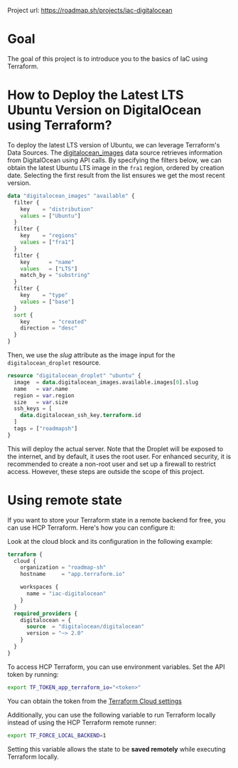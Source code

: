 Project url: https://roadmap.sh/projects/iac-digitalocean

# Goal
The goal of this project is to introduce you to the basics of IaC using Terraform.

# How to Deploy the Latest LTS Ubuntu Version on DigitalOcean using Terraform?

To deploy the latest LTS version of Ubuntu, we can leverage Terraform's Data Sources. The [digitalocean_images](https://registry.terraform.io/providers/digitalocean/digitalocean/latest/docs/data-sources/images) data source retrieves information from DigitalOcean using API calls. By specifying the filters below, we can obtain the latest Ubuntu LTS image in the `fra1` region, ordered by creation date. Selecting the first result from the list ensures we get the most recent version.

```tf
data "digitalocean_images" "available" {
  filter {
    key    = "distribution"
    values = ["Ubuntu"]
  }
  filter {
    key    = "regions"
    values = ["fra1"]
  }
  filter {
    key      = "name"
    values   = ["LTS"]
    match_by = "substring"
  }
  filter {
    key    = "type"
    values = ["base"]
  }
  sort {
    key       = "created"
    direction = "desc"
  }
}
```

Then, we use the *slug* attribute as the image input for the `digitalocean_droplet` resource.

```tf
resource "digitalocean_droplet" "ubuntu" {
  image  = data.digitalocean_images.available.images[0].slug
  name   = var.name
  region = var.region
  size   = var.size
  ssh_keys = [
    data.digitalocean_ssh_key.terraform.id
  ]
  tags = ["roadmapsh"]
}
```

This will deploy the actual server. Note that the Droplet will be exposed to the internet, and by default, it uses the root user. For enhanced security, it is recommended to create a non-root user and set up a firewall to restrict access. However, these steps are outside the scope of this project.


# Using remote state

If you want to store your Terraform state in a remote backend for free, you can use HCP Terraform. Here's how you can configure it:

Look at the cloud block and its configuration in the following example:
```tf
terraform {
  cloud {
    organization = "roadmap-sh"
    hostname     = "app.terraform.io"

    workspaces {
      name = "iac-digitalocean"
    }
  }
  required_providers {
    digitalocean = {
      source  = "digitalocean/digitalocean"
      version = "~> 2.0"
    }
  }
}
```
To access HCP Terraform, you can use environment variables. Set the API token by running:
```sh
export TF_TOKEN_app_terraform_io="<token>"
```
You can obtain the token from the [Terraform Cloud settings](https://app.terraform.io/app/settings/tokens)

Additionally, you can use the following variable to run Terraform locally instead of using the HCP Terraform remote runner:

```sh
export TF_FORCE_LOCAL_BACKEND=1
```
Setting this variable allows the state to be **saved remotely** while executing Terraform locally. 